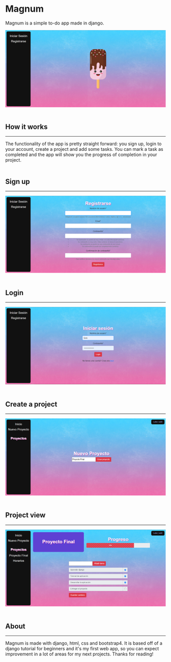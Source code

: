 # Magnum
Magnum is a simple to-do app made in django.

<img src="https://raw.githubusercontent.com/isaacfulcrum/Magnum/main/assets/landingPage.png?token=AOAQ2ZA3MBXKEUHPSUY7TQS72FD7W" alt="landing page"/>
<br><br> 
<h2>How it works</h2>
<hr/>
The functionality of the app is pretty straight forward: you sign up, login to your account, create a project and add some tasks. You can mark a task as completed and the app will show you the progress of completion in your project.
<br><br> 
<h2>Sign up</h2>
<hr/>
<img src="https://raw.githubusercontent.com/isaacfulcrum/Magnum/main/assets/register.png?token=AOAQ2ZBNU4Q5EBIJSL7HS7C72PY5M" alt="register page"/>
<br><br> 
<h2>Login</h2>
<hr/>
<img src="https://raw.githubusercontent.com/isaacfulcrum/Magnum/main/assets/login.png?token=AOAQ2ZAFFV3QT6GE4JWT7VC72P3BQ" alt="login page"/>
<br><br> 
<h2>Create a project</h2>
<hr/>
<img src="https://raw.githubusercontent.com/isaacfulcrum/Magnum/main/assets/create.png?token=AOAQ2ZFO745DL4HLZ4LO6FC72P3GC" alt="create page"/>
<br><br> 
<h2>Project view</h2>
<hr/>
<img src="https://raw.githubusercontent.com/isaacfulcrum/Magnum/main/assets/project.png?token=AOAQ2ZGKDSDY4HFZIXRZBQ272P3L4" alt=""/>
<br><br> 
<h2>About</h2>
<hr/>
Magnum is made with django, html, css and bootstrap4. It is based off of a django tutorial for beginners and it's my first web app, so you can expect improvement in a lot of areas for my next projects. Thanks for reading!